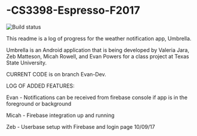 # -CS3398-Espresso-F2017

![Build status](https://travis-ci.org/CS3398-Espresso-Noir/-CS3398-Espresso-F2017.svg?branch=master)

This readme is a log of progress for the weather notification app, Umbrella.

Umbrella is an Android application that is being developed by Valeria Jara, Zeb Matteson, Micah Rowell, and Evan Powers for a class project at Texas State University.

CURRENT CODE is on branch Evan-Dev.

LOG OF ADDED FEATURES:

Evan - Notifications can be received from firebase console if app is in the foreground or background

Micah - Firebase integration up and running

Zeb - Userbase setup with Firebase and login page  10/09/17
